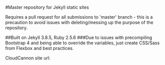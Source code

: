 #Master repository for Jekyll static sites

Requires a pull request for all submissions to 'master' branch - this is a precaution to avoid issues with deleting/messing up the purpose of the repository.

##Built on Jekyll 3.8.5, Ruby 2.5.6
###Due to issues with precompiling Bootstrap 4 and being able to override the variables, just create CSS/Sass from Flexbox and best practices.

CloudCannon site url:
